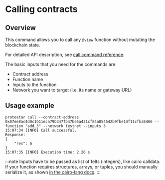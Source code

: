 # Calling contracts

## Overview

This command allows you to call any `@view` function without mutating the blockchain state.  

For detailed API description, see [call command reference](../../cli-reference.md#call).

The basic inputs that you need for the commands are:
- Contract address
- Function name
- Inputs to the function
- Network you want to target (i.e. its name or gateway URL)

## Usage example

```shell 
protostar call --contract-address 0x07ee8ac4d0c1b11eca79b347fb47be5a431cf84a854542b9fbe14f11cfba5466 --function "add_3" --network testnet --inputs 3
15:07:34 [INFO] Call successful.
Response:
{
    "res": 6
}
15:07:35 [INFO] Execution time: 2.20 s
```

:::note
Inputs have to be passed as list of felts (integers), like cairo calldata. If your function requires structures, arrays, or tuples, you should manually serialize it, as shown [in the cairo-lang docs](https://www.cairo-lang.org/docs/hello_starknet/more_features.html#array-arguments-in-calldata).
:::